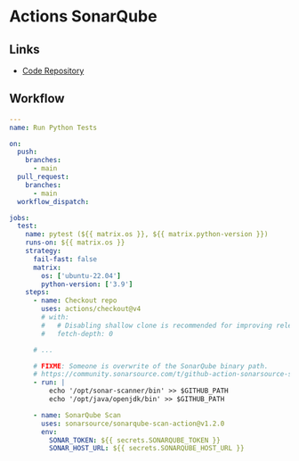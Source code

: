 # Actions SonarQube

## Links

- [Code Repository](https://github.com/SonarSource/sonarqube-scan-action)

## Workflow

```yml
---
name: Run Python Tests

on:
  push:
    branches:
      - main
  pull_request:
    branches:
      - main
  workflow_dispatch:

jobs:
  test:
    name: pytest (${{ matrix.os }}, ${{ matrix.python-version }})
    runs-on: ${{ matrix.os }}
    strategy:
      fail-fast: false
      matrix:
        os: ['ubuntu-22.04']
        python-version: ['3.9']
    steps:
      - name: Checkout repo
        uses: actions/checkout@v4
        # with:
        #   # Disabling shallow clone is recommended for improving relevancy of reporting
        #   fetch-depth: 0

      # ...

      # FIXME: Someone is overwrite of the SonarQube binary path.
      # https://community.sonarsource.com/t/github-action-sonarsource-sonarcloud-github-action-stopped-working/36665/4
      - run: |
          echo '/opt/sonar-scanner/bin' >> $GITHUB_PATH
          echo '/opt/java/openjdk/bin' >> $GITHUB_PATH

      - name: SonarQube Scan
        uses: sonarsource/sonarqube-scan-action@v1.2.0
        env:
          SONAR_TOKEN: ${{ secrets.SONARQUBE_TOKEN }}
          SONAR_HOST_URL: ${{ secrets.SONARQUBE_HOST_URL }}
```

<!--
      - uses: sonarsource/sonarqube-quality-gate-action@master
        timeout-minutes: 5
        env:
          SONAR_TOKEN: ${{ secrets.SONAR_TOKEN }}

-->
